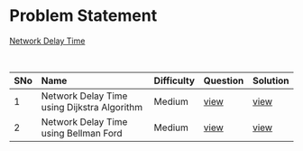 # Problem Statement

[Network Delay Time](https://leetcode.com/problems/network-delay-time/)

<br>

SNo | Name | Difficulty | Question | Solution |
----|:-----|------------|----------|----------|
1 | Network Delay Time using Dijkstra Algorithm | Medium | [view](https://leetcode.com/problems/network-delay-time/) | [view](Network%20Delay_Time_using_Dijkstra_Algorithm.cpp)
2 | Network Delay Time using Bellman Ford | Medium | [view](https://leetcode.com/problems/network-delay-time/) | [view](Network%20Delay_Time_using_Bellman_Ford.cpp)
